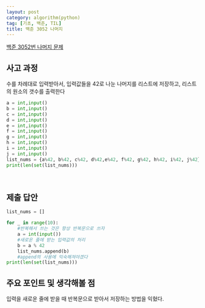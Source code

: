 ```yaml
---
layout: post
category: algorithm(python)
tag: [기초, 백준, TIL]
title: 백준 3052 나머지
---
```


[백준 3052번 나머지 문제](https://www.acmicpc.net/problem/3052) 

## 사고 과정

수를 차례대로 입력받아서, 입력값들을 42로 나눈 나머지를 리스트에 저장하고, 리스트의 원소의 갯수를 출력한다

```python
a = int,input()
b = int,input()
c = int,input()
d = int,input()
e = int,input()
f = int,input()
g = int,input()
h = int,input()
i = int,input()
j = int,input()
list_nums = {a%42, b%42, c%42, d%42,e%42, f%42, g%42, h%42, i%42, j%42}
print(len(set(list_nums)))
```
<br>

## 제출 답안

```python
list_nums = []

for _ in range(10):
    #반복해서 쓰는 것은 항상 반복문으로 쓰자
    a = int(input())
    #새로운 줄에 받는 입력값의 처리
    b = a % 42
    list_nums.append(b)
    #append의 사용에 익숙해져야겠다
print(len(set(list_nums)))
```

## 주요 포인트 및 생각해볼 점

입력을 새로운 줄에 받을 때 반복문으로 받아서 저장하는 방법을 익혔다.  
